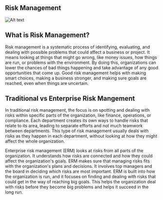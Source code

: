 ## Risk Management

![Alt text](https://focus.namirial.global/wp-content/uploads/sites/4/2023/02/RISK-MANAGEMENT.jpg "Teamwork Image")

## What is Risk Management?
Risk management is a systematic process of identifying, 
evaluating, and dealing with possible problems that could affect a business or project. It means looking at things that might go wrong, like money issues, how things are run, or problems with the environment. By doing this, organizations can lower the chances of bad things happening and take advantage of any good opportunities that come up. Good risk management helps with making smart choices, making a business stronger, and making sure goals are reached, even when things are uncertain.

## Traditional vs Enterprise Risk Mangement
In traditional risk management, the focus is on spotting and dealing with risks within specific parts of the organization, like finance, operations, or compliance. Each department creates its own ways to handle risks that relate to its area, leading to separate efforts and not much teamwork between departments. This type of risk management usually deals with risks as they happen in each department, without looking at how they might affect the whole organization.

Enterprise risk management (ERM) looks at risks from all parts of the organization. It understands how risks are connected and how they could affect the organization's goals. ERM makes sure that managing risks fits with the organization's plans and decisions. It involves top managers and the board in deciding which risks are most important. ERM is built into how the organization is run, and it focuses on finding and dealing with risks that could get in the way of reaching big goals. This helps the organization deal with risks before they become big problems and helps it succeed in the long run.


